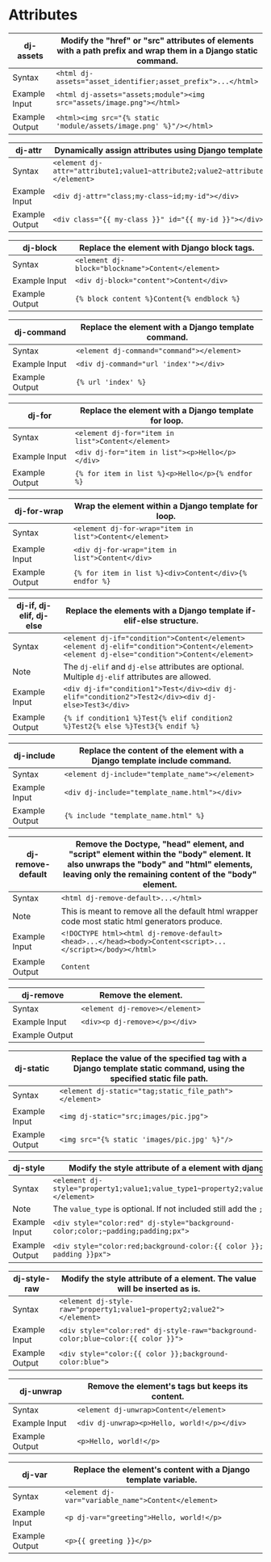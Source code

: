 # Attributes

| dj-assets      | Modify the "href" or "src" attributes of elements with a path prefix and wrap them in a Django static command. |
|----------------|----------------------------------------------------------------------------------------------------------------|
| Syntax         | `<html dj-assets="asset_identifier;asset_prefix">...</html>`                                                   |
| Example Input  | `<html dj-assets="assets;module"><img src="assets/image.png"></html>`                                          |
| Example Output | `<html><img src="{% static 'module/assets/image.png' %}"/></html>`                                             |

| dj-attr        | Dynamically assign attributes using Django template variables.                        |
|----------------|---------------------------------------------------------------------------------------|
| Syntax         | `<element dj-attr="attribute1;value1~attribute2;value2~attribute3;value3"></element>` |
| Example Input  | `<div dj-attr="class;my-class~id;my-id"></div>`                                       |
| Example Output | `<div class="{{ my-class }}" id="{{ my-id }}"></div>`                                 |

| dj-block       | Replace the element with Django block tags.         |
|----------------|-----------------------------------------------------|
| Syntax         | `<element dj-block="blockname">Content</element>`   |
| Example Input  | `<div dj-block="content">Content</div>`             |
| Example Output | `{% block content %}Content{% endblock %}`          |

| dj-command     | Replace the element with a Django template command.         |
|----------------|-------------------------------------------------------------|
| Syntax         | `<element dj-command="command"></element>`                  |
| Example Input  | `<div dj-command="url 'index'"></div>`                      |
| Example Output | `{% url 'index' %}`                                         |

| dj-for         | Replace the element with a Django template for loop.         |
|----------------|--------------------------------------------------------------|
| Syntax         | `<element dj-for="item in list">Content</element>`           |
| Example Input  | `<div dj-for="item in list"><p>Hello</p></div>`              |
| Example Output | `{% for item in list %}<p>Hello</p>{% endfor %}`             |

| dj-for-wrap    | Wrap the element within a Django template for loop.         |
|----------------|-------------------------------------------------------------|
| Syntax         | `<element dj-for-wrap="item in list">Content</element>`     |
| Example Input  | `<div dj-for-wrap="item in list">Content</div>`             |
| Example Output | `{% for item in list %}<div>Content</div>{% endfor %}`      |

| dj-if, dj-elif, dj-else | Replace the elements with a Django template if-elif-else structure.                                                                                      |
|-------------------------|----------------------------------------------------------------------------------------------------------------------------------------------------------|
| Syntax                  | `<element dj-if="condition">Content</element>`<br/>`<element dj-elif="condition">Content</element>`<br/>`<element dj-else="condition">Content</element>` |
| Note                    | The `dj-elif` and `dj-else` attributes are optional. Multiple `dj-elif` attributes are allowed.                                                          |
| Example Input           | `<div dj-if="condition1">Test</div><div dj-elif="condition2">Test2</div><div dj-else>Test3</div>`                                                        |
| Example Output          | `{% if condition1 %}Test{% elif condition2 %}Test2{% else %}Test3{% endif %}`                                                                            |

| dj-include     | Replace the content of the element with a Django template include command. |
|----------------|----------------------------------------------------------------------------|
| Syntax         | `<element dj-include="template_name"></element>`                           |
| Example Input  | `<div dj-include="template_name.html"></div>`                              |
| Example Output | `{% include "template_name.html" %}`                                       |

| dj-remove-default | Remove the Doctype, "head" element, and "script" element within the "body" element. It also unwraps the "body" and "html" elements, leaving only the remaining content of the "body" element. |
|-------------------|-----------------------------------------------------------------------------------------------------------------------------------------------------------------------------------------------|
| Syntax            | `<html dj-remove-default>...</html>`                                                                                                                                                          |
| Note              | This is meant to remove all the default html wrapper code most static html generators produce.                                                                                                |
| Example Input     | `<!DOCTYPE html><html dj-remove-default><head>...</head><body>Content<script>...</script></body></html>`                                                                                      |
| Example Output    | `Content`                                                                                                                                                                                     |

| dj-remove      | Remove the element.             |
|----------------|---------------------------------|
| Syntax         | `<element dj-remove></element>` |
| Example Input  | `<div><p dj-remove></p></div>`  |
| Example Output | ` `                             |

| dj-static      | Replace the value of the specified tag with a Django template static command, using the specified static file path. |
|----------------|---------------------------------------------------------------------------------------------------------------------|
| Syntax         | `<element dj-static="tag;static_file_path"></element>`                                                              |
| Example Input  | `<img dj-static="src;images/pic.jpg">`                                                                              |
| Example Output | `<img src="{% static 'images/pic.jpg' %}"/>`                                                                        |

| dj-style       | Modify the style attribute of a element with django variables.                             |
|----------------|--------------------------------------------------------------------------------------------|
| Syntax         | `<element dj-style="property1;value1;value_type1~property2;value2;value_type2"></element>` |
| Note           | The `value_type` is optional. If not included still add the `;` after the value.           |
| Example Input  | `<div style="color:red" dj-style="background-color;color;~padding;padding;px">`            |
| Example Output | `<div style="color:red;background-color:{{ color }};padding:{{ padding }}px">`             |

| dj-style-raw   | Modify the style attribute of a element. The value will be inserted as is.       |
|----------------|----------------------------------------------------------------------------------|
| Syntax         | `<element dj-style-raw="property1;value1~property2;value2"></element>`           |
| Example Input  | `<div style="color:red" dj-style-raw="background-color;blue~color:{{ color }}">` |
| Example Output | `<div style="color:{{ color }};background-color:blue">`                          |

| dj-unwrap      | Remove the element's tags but keeps its content. |
|----------------|--------------------------------------------------|
| Syntax         | `<element dj-unwrap>Content</element>`           |
| Example Input  | `<div dj-unwrap><p>Hello, world!</p></div>`      |
| Example Output | `<p>Hello, world!</p>`                           |

| dj-var         | Replace the element's content with a Django template variable. |
|----------------|----------------------------------------------------------------|
| Syntax         | `<element dj-var="variable_name">Content</element>`            |
| Example Input  | `<p dj-var="greeting">Hello, world!</p>`                       |
| Example Output | `<p>{{ greeting }}</p>`                                        |